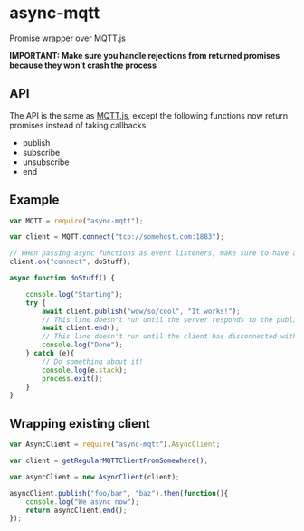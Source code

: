 # async-mqtt

Promise wrapper over MQTT.js

**IMPORTANT: Make sure you handle rejections from returned promises because they won't crash the process**

## API

The API is the same as [MQTT.js](https://github.com/mqttjs/MQTT.js#api), except the following functions now return promises instead of taking callbacks

- publish
- subscribe
- unsubscribe
- end


## Example

```javascript
var MQTT = require("async-mqtt");

var client = MQTT.connect("tcp://somehost.com:1883");

// WHen passing async functions as event listeners, make sure to have a try catch block
client.on("connect", doStuff);

async function doStuff() {

	console.log("Starting");
	try {
		await client.publish("wow/so/cool", "It works!");
		// This line doesn't run until the server responds to the publish
		await client.end();
		// This line doesn't run until the client has disconnected without error
		console.log("Done");
	} catch (e){
		// Do something about it!
		console.log(e.stack);
		process.exit();
	}
}
```

## Wrapping existing client

```javascript
var AsyncClient = require("async-mqtt").AsyncClient;

var client = getRegularMQTTClientFromSomewhere();

var asyncClient = new AsyncClient(client);

asyncClient.publish("foo/bar", "baz").then(function(){
	console.log("We async now");
	return asyncClient.end();
});
```
